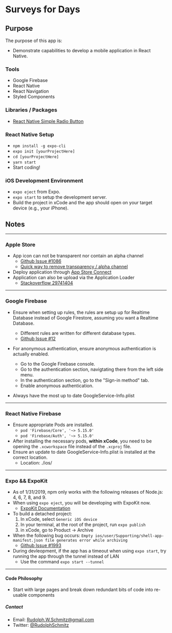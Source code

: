 # Surveys for Days

## Purpose

The purpose of this app is:

- Demonstrate capabilities to develop a mobile application in React Native.

### Tools

- Google Firebase
- React Native
- React Navigation
- Styled Components

### Libraries / Packages

- [React Native Simple Radio Button](https://github.com/moschan/react-native-simple-radio-button)

### React Native Setup

- `npm install -g expo-cli`
- `expo init [yourProjectHere]`
- `cd [yourProjectHere]`
- `yarn start`
- Start coding!

### iOS Development Environment

- `expo eject` from Expo.
- `expo start` to setup the development server.
- Build the project in xCode and the app should open on your target device (e.g., your iPhone).

## Notes

---

### Apple Store

- App icon can not be transparent nor contain an alpha channel
  - [Github Issue #1086](https://github.com/expo/expo/issues/1086)
  - [Quick way to remove transparency / alpha channel](https://stackoverflow.com/questions/46585809/error-itms-90717-invalid-app-store-icon)
- Deploy application through [App Store Connect](https://appstoreconnect.apple.com)
- Application can also be upload via the Application Loader
  - [Stackoverflow 29741404](https://stackoverflow.com/questions/29741404/no-suitable-records-were-found-verify-your-bundle-identifier-is-correct)

---

### Google Firebase

- Ensure when setting up rules, the rules are setup up for Realtime Database instead of Google Firestore, assuming you want a Realtime Database.
  - Different rules are written for different database types.
  - [Github Issue #12](https://github.com/firebase/friendlychat-ios/issues/12)

- For anonymous authentication, ensure anonymous authentication is actually enabled.
  - Go to the Google Firebase console.
  - Go to the authentication section, navigtating there from the left side menu.
  - In the authentication section, go to the "Sign-in method" tab.
  - Enable anonymous authentication.

- Always have the most up to date GoogleService-Info.plist

---

### React Native Firebase

- Ensure appropriate Pods are installed.
  - `pod 'Firebase/Core', '~> 5.15.0'`
  - `pod 'Firebase/Auth', '~> 5.15.0'`
- After installing the necessary pods, **within xCode**, you need to be opening the `.xcworkspace` file instead of the `.xcproj` file.
- Ensure an update to date GoogleService-Info.plist is installed at the correct location.
  - Location: ./ios/

---

### Expo && ExpoKit

- As of 1/31/2019, npm only works with the following releases of Node.js:  4, 6, 7, 8, and 9.
- When using `expo eject`, you will be developing with ExpoKit now.
  - [ExpoKit Documentation](https://docs.expo.io/versions/latest/expokit/expokit/)
- To build a detached project:
  1. In xCode, select `Generic iOS device`
  2. In your terminal, at the root of the project, run `expo publish`
  3. in xCode, go to Product -> Archive
- When the following bug occurs: `Empty ios/user/Supporting/shell-app-manifest.json file generates error while archiving`
  - [Github Issue #1993](https://github.com/expo/expo/issues/1993)
- During devleopment, if the app has a timeout when using `expo start`, try running the app through the tunnel instead of LAN
  - Use the command `expo start --tunnel`

---

#### Code Philosophy

- Start with large pages and break down redundant bits of code into re-usable components

##### Contact

- Email:    Rudolph.W.Schmitz@gmail.com
- Twitter:  [@RudolphSchmitz](https://twitter.com/RudolphSchmitz)
